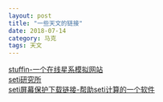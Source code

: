 ```yaml
---
layout: post
title: "一些天文的链接"
date: 2018-07-14
category: 马克
tags: 天文
---
```

[stuffin-一个在线星系模拟网站](http://stuffin.space)  
[seti研究所](https://www.seti.org/)  
[seti屏幕保护下载链接-帮助seti计算的一个软件](https://setiathome.berkeley.edu/join.php)